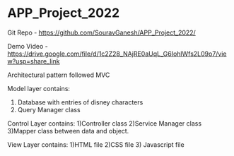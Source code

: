 # APP_Project_2022
Git Repo - https://github.com/SouravGanesh/APP_Project_2022/

Demo Video - https://drive.google.com/file/d/1c2Z28_NAjRE0aUqL_G6IohlWfs2L09o7/view?usp=share_link

Architectural pattern followed MVC

Model layer contains:
1) Database with entries of disney characters
2) Query Manager class

Control Layer contains:
1)Controller class
2)Service Manager class
3)Mapper class between data and object.

View Layer contains:
1)HTML file
2)CSS file 
3) Javascript file

